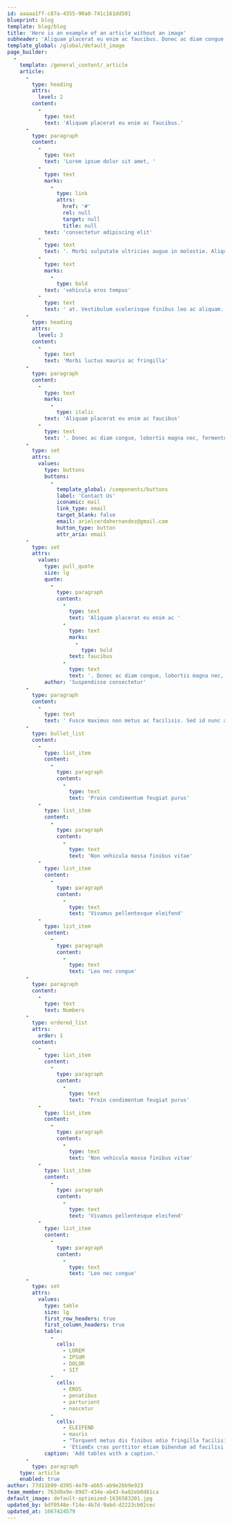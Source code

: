 ```yaml
---
id: aaaaa1ff-c87a-4355-90a0-741c161dd501
blueprint: blog
template: blog/blog
title: 'Here is an example of an article without an image'
subheader: 'Aliquam placerat eu enim ac faucibus. Donec ac diam congue, lobortis magna nec, fermentum arcu. Ut ornare enim at elit molestie congue. Nullam commodo bibendum accumsan. Morbi luctus mauris ac fringilla scelerisque.'
template_global: /global/default_image
page_builder:
  -
    template: /general_content/_article
    article:
      -
        type: heading
        attrs:
          level: 2
        content:
          -
            type: text
            text: 'Aliquam placerat eu enim ac faucibus.'
      -
        type: paragraph
        content:
          -
            type: text
            text: 'Lorem ipsum dolor sit amet, '
          -
            type: text
            marks:
              -
                type: link
                attrs:
                  href: '#'
                  rel: null
                  target: null
                  title: null
            text: 'consectetur adipiscing elit'
          -
            type: text
            text: '. Morbi vulputate ultricies augue in molestie. Aliquam rhoncus ultrices euismod. Morbi auctor scelerisque lacus, nec '
          -
            type: text
            marks:
              -
                type: bold
            text: 'vehicula eros tempus'
          -
            type: text
            text: ' at. Vestibulum scelerisque finibus leo ac aliquam. Fusce maximus non metus ac facilisis. Sed id nunc a ante interdum efficitur. '
      -
        type: heading
        attrs:
          level: 3
        content:
          -
            type: text
            text: 'Morbi luctus mauris ac fringilla'
      -
        type: paragraph
        content:
          -
            type: text
            marks:
              -
                type: italic
            text: 'Aliquam placerat eu enim ac faucibus'
          -
            type: text
            text: '. Donec ac diam congue, lobortis magna nec, fermentum arcu. Ut ornare enim at elit molestie congue. Nullam commodo bibendum accumsan. Morbi luctus mauris ac fringilla scelerisque. Proin elit sem, tempus consequat lectus nec, volutpat hendrerit ligula. Phasellus molestie blandit erat, vitae ullamcorper ante viverra et. Duis ullamcorper vulputate laoreet. Suspendisse consectetur, nisi nec aliquet euismod, ligula quam fermentum ipsum, quis vulputate massa leo blandit ex. Ut tempor vulputate mauris, quis sollicitudin nibh tincidunt vitae.'
      -
        type: set
        attrs:
          values:
            type: buttons
            buttons:
              -
                template_global: /components/buttons
                label: 'Contact Us'
                iconamic: mail
                link_type: email
                target_blank: false
                email: arielcerdahernandez@gmail.com
                button_type: button
                attr_aria: email
      -
        type: set
        attrs:
          values:
            type: pull_quote
            size: lg
            quote:
              -
                type: paragraph
                content:
                  -
                    type: text
                    text: 'Aliquam placerat eu enim ac '
                  -
                    type: text
                    marks:
                      -
                        type: bold
                    text: faucibus
                  -
                    type: text
                    text: '. Donec ac diam congue, lobortis magna nec, fermentum arcu. Ut ornare enim at elit molestie congue. Nullam commodo bibendum accumsan. Morbi luctus mauris ac fringilla scelerisque. Proin elit sem, tempus consequat lectus nec, volutpat hendrerit ligula.'
            author: 'Suspendisse consectetur'
      -
        type: paragraph
        content:
          -
            type: text
            text: ' Fusce maximus non metus ac facilisis. Sed id nunc a ante interdum efficitur. Aliquam placerat eu enim ac faucibus. Donec ac diam congue, lobortis magna nec, fermentum arcu. Ut ornare enim at elit molestie congue. Nullam commodo bibendum accumsan. Morbi luctus mauris ac fringilla scelerisque. Proin elit sem, tempus consequat lectus nec, volutpat hendrerit ligula. Phasellus molestie blandit erat, vitae ullamcorper ante viverra et. '
      -
        type: bullet_list
        content:
          -
            type: list_item
            content:
              -
                type: paragraph
                content:
                  -
                    type: text
                    text: 'Proin condimentum feugiat purus'
          -
            type: list_item
            content:
              -
                type: paragraph
                content:
                  -
                    type: text
                    text: 'Non vehicula massa finibus vitae'
          -
            type: list_item
            content:
              -
                type: paragraph
                content:
                  -
                    type: text
                    text: 'Vivamus pellentesque eleifend'
          -
            type: list_item
            content:
              -
                type: paragraph
                content:
                  -
                    type: text
                    text: 'Leo nec congue'
      -
        type: paragraph
        content:
          -
            type: text
            text: Numbers
      -
        type: ordered_list
        attrs:
          order: 1
        content:
          -
            type: list_item
            content:
              -
                type: paragraph
                content:
                  -
                    type: text
                    text: 'Proin condimentum feugiat purus'
          -
            type: list_item
            content:
              -
                type: paragraph
                content:
                  -
                    type: text
                    text: 'Non vehicula massa finibus vitae'
          -
            type: list_item
            content:
              -
                type: paragraph
                content:
                  -
                    type: text
                    text: 'Vivamus pellentesque eleifend'
          -
            type: list_item
            content:
              -
                type: paragraph
                content:
                  -
                    type: text
                    text: 'Leo nec congue'
      -
        type: set
        attrs:
          values:
            type: table
            size: lg
            first_row_headers: true
            first_column_headers: true
            table:
              -
                cells:
                  - LOREM
                  - IPSUM
                  - DOLOR
                  - SIT
              -
                cells:
                  - EROS
                  - penatibus
                  - parturient
                  - nascetur
              -
                cells:
                  - ELEIFEND
                  - mauris
                  - "Torquent metus dis finibus odio fringilla facilisis euismod litora mauris eget sodales quis risus convallis penatibus condimentum volutpat integer laoreet\t"
                  - 'EtiamEx cras porttitor etiam bibendum ad facilisi est quam dolor sollicitudin commodo rutrum fames platea egestas sit erat blandit vehicula'
            caption: 'Add tables with a caption.'
      -
        type: paragraph
    type: article
    enabled: true
author: 77d11b99-d395-4e70-abb5-ab9e2bb9e923
team_member: 763d0a9e-89d7-434e-ab43-ba82eb0d61ca
default_image: default-optimized-1636583201.jpg
updated_by: bdf0548e-f14e-4b7d-9abd-d2223cb02cec
updated_at: 1667424579
---
```

